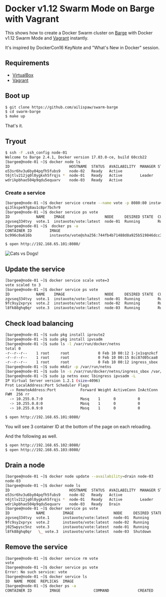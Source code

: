 # Docker v1.12 Swarm Mode on Barge with Vagrant

This shows how to create a Docker Swarm cluster on [Barge](https://atlas.hashicorp.com/ailispaw/boxes/barge) with Docker v1.12 Swarm Mode and [Vagrant](https://www.vagrantup.com/) instantly.

It's inspired by DockerCon16 KeyNote and "What's New in Docker" session.

## Requirements

- [VirtualBox](https://www.virtualbox.org/)
- [Vagrant](https://www.vagrantup.com/)

## Boot up

```bash
$ git clone https://github.com/ailispaw/swarm-barge
$ cd swarm-barge
$ make up
```

That's it.

## Tryout

```bash
$ ssh -F .ssh_config node-01
Welcome to Barge 2.4.1, Docker version 17.03.0-ce, build 60ccb22
[bargee@node-01 ~]$ docker node ls
ID                           HOSTNAME  STATUS  AVAILABILITY  MANAGER STATUS
o53sr6hv3u6by04pqfh5fubs9    node-02   Ready   Active
t6jtlv212jq0l0ygkxh5frqjs *  node-01   Ready   Active        Leader
wdrikpbhao504p9qdu5equarv    node-03   Ready   Active
```

### Create a service

```bash
[bargee@node-01 ~]$ docker service create --name vote -p 8080:80 instavote/vote
qi3lkspe97g8au1c8pr7bchr9
[bargee@node-01 ~]$ docker service ps vote
ID            NAME    IMAGE                  NODE     DESIRED STATE  CURRENT STATE           ERROR  PORTS
zgvseq334tvy  vote.1  instavote/vote:latest  node-01  Running        Running 15 seconds ago
[bargee@node-01 ~]$  docker ps -a
CONTAINER ID        IMAGE                                                                                    COMMAND                  CREATED             STATUS              PORTS               NAMES
bc996c0a616b        instavote/vote@sha256:744fb4b71488d8a925b519846dcc3b4463bde829457e912bd47ef8da36a93bd6   "gunicorn app:app ..."   40 seconds ago      Up 39 seconds       80/tcp              vote.1.zgvseq334tvya915aat5wtrvn
```

```bash
$ open http://192.168.65.101:8080/
```

![Cats vs Dogs!](https://65.media.tumblr.com/7219623b72287a3f2593c7c279cb8c41/tumblr_o9p000HMuk1u7n3kzo1_1280.png)

## Update the service

```bash
[bargee@node-01 ~]$ docker service scale vote=3
vote scaled to 3
[bargee@node-01 ~]$ docker service ps vote
ID            NAME    IMAGE                  NODE     DESIRED STATE  CURRENT STATE               ERROR  PORTS
zgvseq334tvy  vote.1  instavote/vote:latest  node-01  Running        Running about a minute ago
9fc9sy2xpryx  vote.2  instavote/vote:latest  node-02  Running        Running 7 seconds ago
l8fk88ghq0qr  vote.3  instavote/vote:latest  node-03  Running        Running 1 second ago
```

## Check load balancing

```bash
[bargee@node-01 ~]$ sudo pkg install iproute2
[bargee@node-01 ~]$ sudo pkg install ipvsadm
[bargee@node-01 ~]$ sudo ls -l /var/run/docker/netns
total 0
-r--r--r--    1 root     root             0 Feb 10 00:12 1-jx1sqnzkcf
-r--r--r--    1 root     root             0 Feb 10 00:15 8cc87d05caa8
-r--r--r--    1 root     root             0 Feb 10 00:12 ingress_sbox
[bargee@node-01 ~]$ sudo mkdir -p /var/run/netns
[bargee@node-01 ~]$ sudo ln -s /var/run/docker/netns/ingress_sbox /var/run/netns/lbingress
[bargee@node-01 ~]$ sudo ip netns exec lbingress ipvsadm -L
IP Virtual Server version 1.2.1 (size=4096)
Prot LocalAddress:Port Scheduler Flags
  -> RemoteAddress:Port           Forward Weight ActiveConn InActConn
FWM  256 rr
  -> 10.255.0.7:0                 Masq    1      0          0
  -> 10.255.0.8:0                 Masq    1      0          0
  -> 10.255.0.9:0                 Masq    1      0          0
```

```bash
$ open http://192.168.65.101:8080/
```

You will see 3 container ID at the bottom of the page on each reloading.

And the following as well.

```bash
$ open http://192.168.65.102:8080/
$ open http://192.168.65.103:8080/
```

## Drain a node

```bash
[bargee@node-01 ~]$ docker node update --availability=drain node-03
node-03
[bargee@node-01 ~]$ docker node ls
ID                           HOSTNAME  STATUS  AVAILABILITY  MANAGER STATUS
o53sr6hv3u6by04pqfh5fubs9    node-02   Ready   Active
t6jtlv212jq0l0ygkxh5frqjs *  node-01   Ready   Active        Leader
wdrikpbhao504p9qdu5equarv    node-03   Ready   Drain
[bargee@node-01 ~]$ docker service ps vote
ID            NAME        IMAGE                  NODE     DESIRED STATE  CURRENT STATE               ERROR  PORTS
zgvseq334tvy  vote.1      instavote/vote:latest  node-01  Running        Running 2 minutes ago
9fc9sy2xpryx  vote.2      instavote/vote:latest  node-02  Running        Running about a minute ago
j025wpysc5nz  vote.3      instavote/vote:latest  node-01  Running        Running 15 seconds ago
l8fk88ghq0qr   \_ vote.3  instavote/vote:latest  node-03  Shutdown       Shutdown 15 seconds ago
```

## Remove the service

```bash
[bargee@node-01 ~]$ docker service rm vote
vote
[bargee@node-01 ~]$ docker service ps vote
Error: No such service: vote
[bargee@node-01 ~]$ docker service ls
ID  NAME  MODE  REPLICAS  IMAGE
[bargee@node-01 ~]$ docker ps -a
CONTAINER ID        IMAGE               COMMAND             CREATED             STATUS              PORTS               NAMES
```
